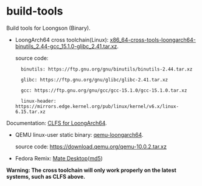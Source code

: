 # build-tools

Build tools for Loongson (Binary).

- LoongArch64 cross toolchain(Linux): [x86_64-cross-tools-loongarch64-binutils_2.44-gcc_15.1.0-glibc_2.41.tar.xz](https://github.com/loongson/build-tools/releases/download/2025.06.06/x86_64-cross-tools-loongarch64-binutils_2.44-gcc_15.1.0-glibc_2.41.tar.xz).

    source code:
    
        binutils: https://ftp.gnu.org/gnu/binutils/binutils-2.44.tar.xz
    
        glibc: https://ftp.gnu.org/gnu/glibc/glibc-2.41.tar.xz
                 
        gcc: https://ftp.gnu.org/gnu/gcc/gcc-15.1.0/gcc-15.1.0.tar.xz
                 
        linux-header: https://mirrors.edge.kernel.org/pub/linux/kernel/v6.x/linux-6.15.tar.xz
                 
Documentation: [CLFS for LoongArch64](https://github.com/sunhaiyong1978/CLFS-for-LoongArch/blob/main/CLFS_For_LoongArch64.md).
- QEMU linux-user static binary: [qemu-loongarch64](https://github.com/loongson/build-tools/releases/download/2025.06.06/qemu-loongarch64).

    source code:  https://download.qemu.org/qemu-10.0.2.tar.xz

- Fedora Remix: [Mate Desktop](http://mirrors.wsyu.edu.cn/fedora/linux/F42/rawhide/Everything/loongarch64/iso/livecd-fedora-live-mate_compiz-202504251611.iso)([md5](https://mirrors.wsyu.edu.cn/fedora/linux/F42/rawhide/Everything/loongarch64/iso/livecd-fedora-live-mate_compiz-202504251611.iso.md5sum))

**Warning: The cross toolchain will only work properly on the latest systems, such as CLFS above.**
